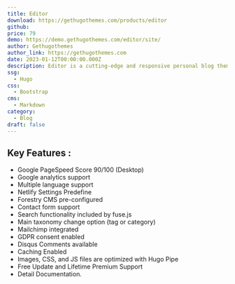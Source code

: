 ```yaml
---
title: Editor
download: https://gethugothemes.com/products/editor
github: 
price: 79
demo: https://demo.gethugothemes.com/editor/site/
author: Gethugothemes
author_link: https://gethugothemes.com
date: 2023-01-12T00:00:00.000Z
description: Editor is a cutting-edge and responsive personal blog theme.
ssg:
  - Hugo
css:
  - Bootstrap
cms:
  - Markdown
category:
  - Blog
draft: false
---
```


## Key Features :

- Google PageSpeed Score 90/100 (Desktop)
- Google analytics  support
- Multiple language support
- Netlify Settings Predefine
- Forestry CMS pre-configured
- Contact form support
- Search functionality included by fuse.js
- Main taxonomy change option (tag or category)
- Mailchimp integrated
- GDPR consent enabled
- Disqus Comments available
- Caching Enabled
- Images, CSS, and JS files are optimized with Hugo Pipe
- Free Update and Lifetime Premium Support
- Detail Documentation.